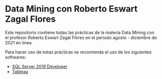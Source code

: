 # Data Mining con Roberto Eswart Zagal Flores

Este repositorio contiene todas las prácticas de la materia Data Mining con el profesor Roberto Eswart Zagal Flores en el periodo agosto - diciembre de 2021 en línea.

Para hacer uso de estas prácticas se recomienda el uso de los siguientes softwares:

* [SQL Server 2019 Developer](https://www.microsoft.com/es-es/sql-server/sql-server-downloads)
* [Tableau](https://www.tableau.com/es-mx/products/trial)